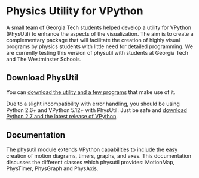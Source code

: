 # Physics Utility for VPython #

A small team of Georgia Tech students helped develop a utility for VPython (PhysUtil) to enhance the aspects of the visualization. The aim is to create a complementary package that will facilitate the creation of highly visual programs by physics students with little need for detailed programming. We are currently testing this version of physutil with students at Georgia Tech and The Westminster Schools.

## Download PhysUtil ##

You can [download the utility and a few programs](http://code.google.com/p/python-physutil/downloads/list) that make use of it.

Due to a slight incompatibility with error handling, you should be using Python 2.6+ and VPython 5.12+ with PhysUtil. Just be safe and [download Python 2.7 and the latest release of VPython](http://vpython.org).

## Documentation ##

The physutil module extends VPython capabilities to include the easy creation of motion diagrams, timers, graphs, and axes. This documentation discusses the different classes which physutil provides: MotionMap, PhysTimer, PhysGraph and PhysAxis.